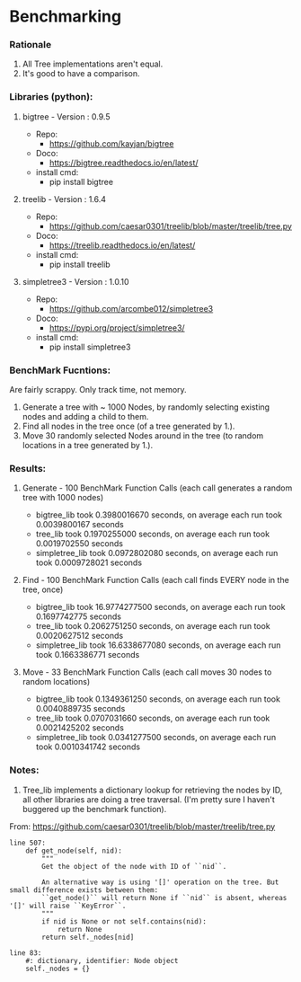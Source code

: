 # Benchmarking

### Rationale

1. All Tree implementations aren't equal. 
2. It's good to have a comparison.

### Libraries (python):

1. bigtree - Version : 0.9.5
    - Repo:
        - https://github.com/kayjan/bigtree
    - Doco:
        - https://bigtree.readthedocs.io/en/latest/
    - install cmd: 
        - pip install bigtree

1. treelib - Version : 1.6.4
    - Repo: 
        - https://github.com/caesar0301/treelib/blob/master/treelib/tree.py
    - Doco: 
        - https://treelib.readthedocs.io/en/latest/
    - install cmd: 
        - pip install treelib

1. simpletree3 - Version : 1.0.10
    - Repo:
        - https://github.com/arcombe012/simpletree3
    - Doco:
        - https://pypi.org/project/simpletree3/
    - install cmd: 
        - pip install simpletree3

### BenchMark Fucntions:

Are fairly scrappy.
Only track time, not memory.

1. Generate a tree with ~ 1000 Nodes, by randomly selecting existing nodes and adding a child to them.
2. Find all nodes in the tree once (of a tree generated by 1.).
3. Move 30 randomly selected Nodes around in the tree (to random locations in a tree generated by 1.).

### Results:

1. Generate - 100 BenchMark Function Calls (each call generates a random tree with 1000 nodes)
    - bigtree_lib    took 0.3980016670 seconds, on average each run took 0.0039800167 seconds
    - tree_lib       took 0.1970255000 seconds, on average each run took 0.0019702550 seconds
    - simpletree_lib took 0.0972802080 seconds, on average each run took 0.0009728021 seconds

2. Find - 100 BenchMark Function Calls (each call finds EVERY node in the tree, once)
    - bigtree_lib    took 16.9774277500 seconds, on average each run took 0.1697742775 seconds
    - tree_lib       took 0.2062751250 seconds, on average each run took 0.0020627512 seconds
    - simpletree_lib took 16.6338677080 seconds, on average each run took 0.1663386771 seconds

3. Move - 33 BenchMark Function Calls (each call moves 30 nodes to random locations)
    - bigtree_lib    took 0.1349361250 seconds, on average each run took 0.0040889735 seconds
    - tree_lib       took 0.0707031660 seconds, on average each run took 0.0021425202 seconds
    - simpletree_lib took 0.0341277500 seconds, on average each run took 0.0010341742 seconds

### Notes:

1. Tree_lib implements a dictionary lookup for retrieving the nodes by ID, all other libraries are doing a tree traversal. (I'm pretty sure I haven't buggered up the benchmark function).

From: https://github.com/caesar0301/treelib/blob/master/treelib/tree.py 

    line 507:
        def get_node(self, nid):
            """
            Get the object of the node with ID of ``nid``.

            An alternative way is using '[]' operation on the tree. But small difference exists between them:
            ``get_node()`` will return None if ``nid`` is absent, whereas '[]' will raise ``KeyError``.
            """
            if nid is None or not self.contains(nid):
                return None
            return self._nodes[nid]
        
    line 83: 
        #: dictionary, identifier: Node object
        self._nodes = {}